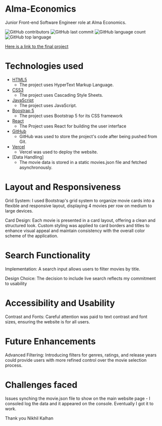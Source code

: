 # Alma-Economics
 Junior Front-end Software Engineer role at Alma Economics.

![GitHub contributors](https://img.shields.io/github/contributors/nikhilkalhan92/Alma-Economics)
![GitHub last commit](https://img.shields.io/github/last-commit/nikhilkalhan92/Alma-Economics)
![GitHub language count](https://img.shields.io/github/languages/count/nikhilkalhan92/Alma-Economics)
![GitHub top language](https://img.shields.io/github/languages/top/nikhilkalhan92/Alma-Economics)

[Here is a link to the final project](https://alma-economics-9gn3.vercel.app/)

# Technologies used

-   [HTML5](https://en.wikipedia.org/wiki/HTML)
    -   The project uses HyperText Markup Language.
-   [CSS3](https://en.wikipedia.org/wiki/CSS)
    -   The project uses Cascading Style Sheets.
-   [JavaScript](https://en.wikipedia.org/wiki/JavaScript)
    -   The project uses JavaScript.
-   [Boostrap 5](https://getbootstrap.com/docs/5.0/getting-started/introduction/)
    -   The project uses Bootstrap 5 for its CSS framework
-   [React](https://react.dev/learn/installation)
    -   The Project uses React for building the user interface
-   [GitHub](https://github.com/)
    -   GitHub was used to store the project's code after being pushed from Git.
-   [Vercel](https://vercel.com/)
    -   Vercel was used to deploy the website.
-   [Data Handling]
    -   The movie data is stored in a static movies.json file and fetched asynchronously.

#  Layout and Responsiveness

Grid System: I used Bootstrap's grid system to organize movie cards into a flexible and responsive layout, displaying 4 movies per row on medium to large devices.

Card Design: Each movie is presented in a card layout, offering a clean and structured look. Custom styling was applied to card borders and titles to enhance visual appeal and maintain consistency with the overall color scheme of the application.

# Search Functionality

Implementation: A search input allows users to filter movies by title.

Design Choice: The decision to include live search reflects my commitment to usability

# Accessibility and Usability

Contrast and Fonts: Careful attention was paid to text contrast and font sizes, ensuring the website is for all users.

# Future Enhancements

Advanced Filtering: Introducing filters for genres, ratings, and release years could provide users with more refined control over the movie selection process.

# Challenges faced

Issues synching the movie.json file to show on the main website page - I consoled log the data and it appeared on the console. Eventually I got it to work.

Thank you
Nikhil Kalhan
